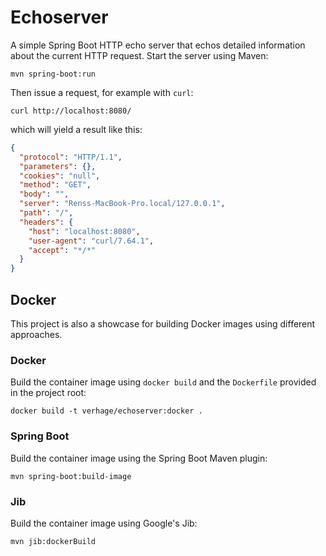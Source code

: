 # Echoserver
A simple Spring Boot HTTP echo server that echos detailed information about the current HTTP request. Start the server using Maven:

````shell
mvn spring-boot:run
````
Then issue a request, for example with `curl`:
```shell
curl http://localhost:8080/
```
which will yield a result like this:
```json
{
  "protocol": "HTTP/1.1",
  "parameters": {},
  "cookies": "null",
  "method": "GET",
  "body": "",
  "server": "Renss-MacBook-Pro.local/127.0.0.1",
  "path": "/",
  "headers": {
    "host": "localhost:8080",
    "user-agent": "curl/7.64.1",
    "accept": "*/*"
  }
}
```
## Docker
This project is also a showcase for building Docker images using different approaches.

### Docker
Build the container image using `docker build` and the `Dockerfile` provided in the project root:
```shell
docker build -t verhage/echoserver:docker .
```

### Spring Boot
Build the container image using the Spring Boot Maven plugin:
```shell
mvn spring-boot:build-image
```

### Jib
Build the container image using Google's Jib:
```shell
mvn jib:dockerBuild
```
